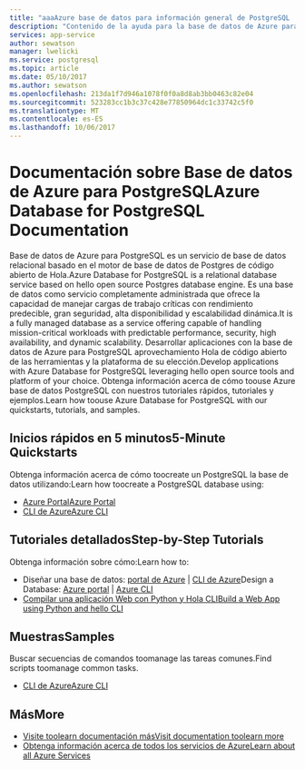 ```yaml
---
title: "aaaAzure base de datos para información general de PostgreSQL | Documentos de Microsoft"
description: "Contenido de la ayuda para la base de datos de Azure para información general de PostgreSQL en el portal de Azure"
services: app-service
author: sewatson
manager: lwelicki
ms.service: postgresql
ms.topic: article
ms.date: 05/10/2017
ms.author: sewatson
ms.openlocfilehash: 213da1f7d946a1078f0f0a8d8ab3bb0463c82e04
ms.sourcegitcommit: 523283cc1b3c37c428e77850964dc1c33742c5f0
ms.translationtype: MT
ms.contentlocale: es-ES
ms.lasthandoff: 10/06/2017
---
```

# <a name="azure-database-for-postgresql-documentation"></a><span data-ttu-id="595a7-103">Documentación sobre Base de datos de Azure para PostgreSQL</span><span class="sxs-lookup"><span data-stu-id="595a7-103">Azure Database for PostgreSQL Documentation</span></span>

<span data-ttu-id="595a7-104">Base de datos de Azure para PostgreSQL es un servicio de base de datos relacional basado en el motor de base de datos de Postgres de código abierto de Hola.</span><span class="sxs-lookup"><span data-stu-id="595a7-104">Azure Database for PostgreSQL is a relational database service based on hello open source Postgres database engine.</span></span> <span data-ttu-id="595a7-105">Es una base de datos como servicio completamente administrada que ofrece la capacidad de manejar cargas de trabajo críticas con rendimiento predecible, gran seguridad, alta disponibilidad y escalabilidad dinámica.</span><span class="sxs-lookup"><span data-stu-id="595a7-105">It is a fully managed database as a service offering capable of handling mission-critical workloads with predictable performance, security, high availability, and dynamic scalability.</span></span>  <span data-ttu-id="595a7-106">Desarrollar aplicaciones con la base de datos de Azure para PostgreSQL aprovechamiento Hola de código abierto de las herramientas y la plataforma de su elección.</span><span class="sxs-lookup"><span data-stu-id="595a7-106">Develop applications with Azure Database for PostgreSQL leveraging hello open source tools and platform of your choice.</span></span>  <span data-ttu-id="595a7-107">Obtenga información acerca de cómo toouse Azure base de datos PostgreSQL con nuestros tutoriales rápidos, tutoriales y ejemplos.</span><span class="sxs-lookup"><span data-stu-id="595a7-107">Learn how toouse Azure Database for PostgreSQL with our quickstarts, tutorials, and samples.</span></span>

## <a name="5-minute-quickstarts"></a><span data-ttu-id="595a7-108">Inicios rápidos en 5 minutos</span><span class="sxs-lookup"><span data-stu-id="595a7-108">5-Minute Quickstarts</span></span>

<span data-ttu-id="595a7-109">Obtenga información acerca de cómo toocreate un PostgreSQL la base de datos utilizando:</span><span class="sxs-lookup"><span data-stu-id="595a7-109">Learn how toocreate a PostgreSQL database using:</span></span>

- [<span data-ttu-id="595a7-110">Azure Portal</span><span class="sxs-lookup"><span data-stu-id="595a7-110">Azure Portal</span></span>](/azure/postgresql/quickstart-create-server-database-portal)
- [<span data-ttu-id="595a7-111">CLI de Azure</span><span class="sxs-lookup"><span data-stu-id="595a7-111">Azure CLI</span></span>](/azure/postgresql/quickstart-create-server-database-azure-cli)

## <a name="step-by-step-tutorials"></a><span data-ttu-id="595a7-112">Tutoriales detallados</span><span class="sxs-lookup"><span data-stu-id="595a7-112">Step-by-Step Tutorials</span></span>

<span data-ttu-id="595a7-113">Obtenga información sobre cómo:</span><span class="sxs-lookup"><span data-stu-id="595a7-113">Learn how to:</span></span>

- <span data-ttu-id="595a7-114">Diseñar una base de datos: [portal de Azure](/azure/postgresql/tutorial-design-database-using-azure-portal) |  [CLI de Azure](/azure/postgresql/tutorial-design-database-using-azure-cli)</span><span class="sxs-lookup"><span data-stu-id="595a7-114">Design a Database: [Azure portal](/azure/postgresql/tutorial-design-database-using-azure-portal) |  [Azure CLI](/azure/postgresql/tutorial-design-database-using-azure-cli)</span></span>
- [<span data-ttu-id="595a7-115">Compilar una aplicación Web con Python y Hola CLI</span><span class="sxs-lookup"><span data-stu-id="595a7-115">Build a Web App using Python and hello CLI</span></span>](/azure/app-service-web/app-service-web-tutorial-docker-python-postgresql-app?toc=%2fazure%2fpostgresql%2ftoc.json)

## <a name="samples"></a><span data-ttu-id="595a7-116">Muestras</span><span class="sxs-lookup"><span data-stu-id="595a7-116">Samples</span></span> 

<span data-ttu-id="595a7-117">Buscar secuencias de comandos toomanage las tareas comunes.</span><span class="sxs-lookup"><span data-stu-id="595a7-117">Find scripts toomanage common tasks.</span></span>

- [<span data-ttu-id="595a7-118">CLI de Azure</span><span class="sxs-lookup"><span data-stu-id="595a7-118">Azure CLI</span></span>](/azure/postgresql/sample-scripts-azure-cli)

## <a name="more"></a><span data-ttu-id="595a7-119">Más</span><span class="sxs-lookup"><span data-stu-id="595a7-119">More</span></span>

- [<span data-ttu-id="595a7-120">Visite toolearn documentación más</span><span class="sxs-lookup"><span data-stu-id="595a7-120">Visit documentation toolearn more</span></span>](/azure/postgresql/index)
- [<span data-ttu-id="595a7-121">Obtenga información acerca de todos los servicios de Azure</span><span class="sxs-lookup"><span data-stu-id="595a7-121">Learn about all Azure Services</span></span>](https://aka.ms/j3wr7y)